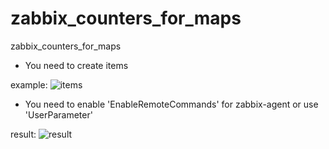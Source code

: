# zabbix_counters_for_maps
zabbix_counters_for_maps

- You need to create items

example:
![items](https://cloud.githubusercontent.com/assets/12140221/25774491/bce28434-32b9-11e7-8a48-663d33dc4f82.PNG)

- You need to enable 'EnableRemoteCommands' for zabbix-agent or use 'UserParameter'

result:
![result](https://cloud.githubusercontent.com/assets/12140221/25774524/ac8b2978-32ba-11e7-847f-4a3364aef706.PNG)



